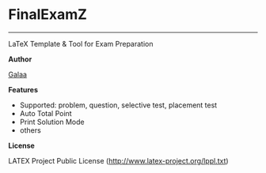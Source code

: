 # FinalExamZ

***

LaTeX Template & Tool for Exam Preparation

**Author** 

[Galaa](http://galaa.mn/ "Galaa's Personal Page")

**Features**
  - Supported: problem, question, selective test, placement test
  - Auto Total Point
  - Print Solution Mode
  - others

**License**

LATEX Project Public License (http://www.latex-project.org/lppl.txt)
